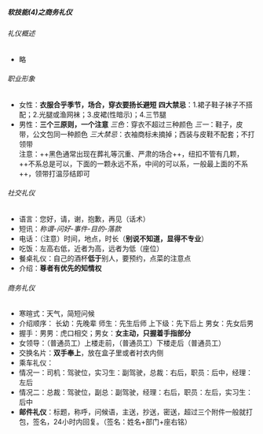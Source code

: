 ##### 软技能(4)之商务礼仪

###### 礼仪概述

- 略

###### 职业形象

- 女性：**衣服合乎季节，场合，穿衣要扬长避短**
**四大禁忌**：1.裙子鞋子袜子不搭配；2.光腿或渔网袜；3.皮裙(性暗示)；4.三节腿
- 男性：**三个三原则，一个注意**
*三色*：穿衣不超过三种颜色
*三一*：鞋子，皮带，公文包同一种颜色
*三大禁忌*：衣袖商标未摘掉；西装与皮鞋不配套；不打领带  
注意：++黑色通常出现在葬礼等沉重、严肃的场合++，纽扣不管有几颗，++不系总是可以，下面的一颗永远不系，中间的可以系，一般最上面的不系++，领带打温莎结即可 

###### 社交礼仪

- 语言：您好，请，谢，抱歉，再见（话术）
- 短讯：*称谓-问好-事件-目的-落款*
- 电话：（注意）时间，地点，时长（**别说不知道，显得不专业**）
- 吃饭：左高右低，近者为高，远者为低（座位）
- 餐桌礼仪：自己的酒杯**低于**别人，要预约，点菜的注意点
- 介绍：**尊者有优先的知情权**

###### 商务礼仪

- 寒暄式：天气，简短问候
- 介绍顺序：
     长幼：先晚辈
     师生：先生后师
     上下级：先下后上
     男女：先女后男
- 握手：男男：虎口相交；男女：**女主动，只握着手指部分**
- 女领导：（普通员工）上楼走前，（普通员工）下楼走后（普通员工）
- 交换名片：**双手奉上**，放在盒子里或者衬衣内侧
- 乘车礼仪：
 - 情况一：司机：驾驶位，实习生：副驾驶，总裁：右后，职员：后中，经理：左后
 - 情况二：总裁：驾驶位，副总：副驾驶，经理：右后，职员：左后，实习生：后中
- **邮件礼仪**：标题，称呼，问候语，主送，抄送，密送，超过三个附件一般就打包，签名，24小时内回复。（签名：姓名+部门+座右铭）
